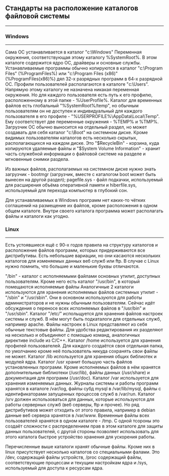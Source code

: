 ## Стандарты на расположение каталогов файловой системы
***

### Windows
***

Сама ОС устанавливается в каталог "c:\Windows" Переменная окружения, соответствующая этому каталогу %SystemRoot%. В этом каталоге содержится ядро ОС, драйверы и основные службы. Устанавливаемые программы обычно копируются в каталог "c:\Program Files" (%ProgramFiles%) или "c:\Program Files (x86)" (%ProgramFiles(x86)%) дял 32-х разрядных программ в 64-х разрядной ОС. Профили пользователей располагаются в каталоге "c:\Users". Напрямую этому каталогу не назначена никакая переменная окружения. Но для каждого пользователя есть путь к его профилю, расположенному в этой папке - %UserProfile%. Каталог для временных файлов есть глобальный "%SystemRoot%/temp", но обычным пользователям он не доступен и индивидуальный для каждого пользователя в его профиле - "%USERPROFILE%\AppData\Local\Temp". Ему соответствует две переменные окружения - %TEMP% и %TMP%. Загрузчик ОС обычно выносится на отдельный раздел, но может создавать для себя каталог "c:\Boot" на системном диске. Кроме видимых пользователям каталогов есть несколько скрытых, располагающихся на каждом диске. Это "$RecycleBin" - корзина, куда копируются удаляемые файлы и "$System Volume Information" - хранит часть служебной информации о файловой системе на разделе и мгновенные снимки раздела.

Из важных файлов, располагаемых на системном диске нужно знать загрузчик - bootmgr (загрузчик, вместе с каталогом boot может быть вынесен на другой раздел); pagefile.sys - файл подкачки, используемый для расширения объёма оперативной памяти и hiberfile.sys, используемый для перехода компьютер в глубокий сон.

Для устанавливаемых в Windows программ нет каких-то чётких соглашений на размещение их файлов, кроме расположения в одном общем каталоге. Внутри своего каталога программа может располагать файлы и каталоги как угодно.

### Linux 
***

Есть устоявшиеся ещё с 90-х годов правила на структуру каталогов и расположение файлов программ, которых придерживаются все дистрибутивы. Есть небольшие вариации, но они касаются нескольких каталогов для изменяемых данных веб служб или ftp. В случае с Linux нужно помнить, что большие и маленькие буквы отличаются.

"/bin" - каталог с исполняемыми файлами основных утилит, доступных пользователям. Кроме него есть каталог "/usr/bin", в который помещаются исполняемые файлы  Аналогичные 2 каталоги используются для хранения исполняемых файлов системных утилит - "/sbin" и "/usr/sbin". Они в основном используются для работы администраторов и не нужны обычным пользователям. Сейчас идёт обсуждения о переносе всех исполняемых файлов в "/usr/bin" и "/usr/sbin". Каталог "/etc/" испольщуется для хранения файлов настроек системы и служб. В нём могут быть подкаталоги для отдельных служб, например apache. Файлы настроек в Linux представляют из себя обычные текстовые файлы. Для удобства редактирования их разделяют на несколько и объединяют с помощью команд, аналогичных директиве include из C/C++. Каталог /home используется для хранения профилей пользователей. Для каждого создаётся своя отдельная папка, по умолчанию кроме неё пользователь никуда сохранять свои файлы не может. Каталог /lib используется для хранения общих библиотек и модулей ядра. Каталог /usr хранит большую часть файлов установленных программ. Кроме исполняемых файлов в нём хранятся дополнительные библиотеки (/usr/lib), файлы данных (/usr/share) и документация для программ (/usr/doc). Каталог /var используется для хранения изменяемых данных. Журналы системы и работы программ хранятся в каталоге /var/log, файлы субд mysql в /var/lib/mysql, файлы с идентификаторами запущенных процессов служб в /var/run. Каталог /srv должен использоваться для данных, которые используются для работы серверных служб (веб серверы, ftp и прочее). Но ряд дистрибутивов может отходить от этого правила, например в debian данные веб сервера хранятся в /var/www. Временные файлы всех пользователей хранятся в одном каталоге - /tmp. С одной тсороны это создаёт сложности с распределением прав в этом каталоге для защиты данных пользователей, с другой стороны позволяет использовать для этого каталога быстрое устройство хранения для ускорения работы.

Перечисленные выше каталоги хранят обычные файлы. Кроме них в linux присутствует несколько каталогов со специальными фалами. Это /dev, содержащий файлы устройств, /proc содержащий файлы, соответствующие процессам и текущим настройкам ядра и /sys, используемый для доступа к ресурсам ядра.
